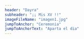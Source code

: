 ```yaml
---
header: "Dayra"
subheader: "¡¡ Mis XV !!"
imageFileName: "imagen1.jpg"
jumpToAnchor: "Ceremonia"
jumpToAnchorText: "Aparta el dia"
---
```



